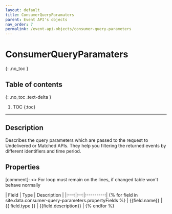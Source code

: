 ```yaml
---
layout: default
title: ConsumerQueryParamaters
parent: Event API's objects
nav_order: 7
permalink: /event-api-objects/consumer-query-parameters
---
```


# ConsumerQueryParamaters
{: .no_toc }

## Table of contents
{: .no_toc .text-delta }

1. TOC
{:toc}

---

## Description

Describes the query parameters which are passed to the request to Undelivered or Matched APIs. They help you filtering the returned events by different identifiers and time period.

## Properties

[comment]: <> For loop must remain on the lines, if changed table won't behave normally

| Field | Type | Description |
|:---:|:--:|:---------:| {% for field in site.data.consumer-query-parameters.propertyFields %}
| {{field.name}} | {{ field.type }} | {{field.description}} | {% endfor %}